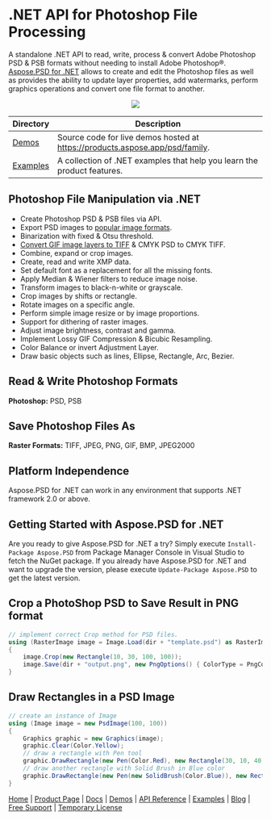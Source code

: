 # .NET API for Photoshop File Processing

A standalone .NET API to read, write, process & convert Adobe Photoshop PSD & PSB formats without needing to install Adobe Photoshop®. [Aspose.PSD for .NET](https://products.aspose.com/psd/net) allows to create and edit the Photoshop files as well as provides the ability to update layer properties, add watermarks, perform graphics operations and convert one file format to another.

<p align="center">
  <a title="Download ZIP" href="https://github.com/aspose-psd/Aspose.PSD-for-.NET/archive/master.zip">
     <img src="http://i.imgur.com/hwNhrGZ.png" />
  </a>
</p>

Directory | Description
--------- | -----------
[Demos](Demos)  | Source code for live demos hosted at https://products.aspose.app/psd/family.
[Examples](Examples)  | A collection of .NET examples that help you learn the product features.



## Photoshop File Manipulation via .NET

- Create Photoshop PSD & PSB files via API.
- Export PSD images to [popular image formats](https://docs.aspose.com/psd/net/supported-file-formats/).
- Binarization with fixed & Otsu threshold.
- [Convert GIF image layers to TIFF](https://docs.aspose.com/psd/net/converting-images/) & CMYK PSD to CMYK TIFF.
- Combine, expand or crop images.
- Create, read and write XMP data.
- Set default font as a replacement for all the missing fonts.
- Apply Median & Wiener filters to reduce image noise.
- Transform images to black-n-white or grayscale.
- Crop images by shifts or rectangle.
- Rotate images on a specific angle.
- Perform simple image resize or by image proportions.
- Support for dithering of raster images.
- Adjust image brightness, contrast and gamma.
- Implement Lossy GIF Compression & Bicubic Resampling.
- Color Balance or invert Adjustment Layer.
- Draw basic objects such as lines, Ellipse, Rectangle, Arc, Bezier.

## Read & Write Photoshop Formats

**Photoshop:** PSD, PSB

## Save Photoshop Files As

**Raster Formats:** TIFF, JPEG, PNG, GIF, BMP, JPEG2000

## Platform Independence

Aspose.PSD for .NET can work in any environment that supports .NET framework 2.0 or above.

## Getting Started with Aspose.PSD for .NET

Are you ready to give Aspose.PSD for .NET a try? Simply execute `Install-Package Aspose.PSD` from Package Manager Console in Visual Studio to fetch the NuGet package. If you already have Aspose.PSD for .NET and want to upgrade the version, please execute `Update-Package Aspose.PSD` to get the latest version.

## Crop a PhotoShop PSD to Save Result in PNG format

```csharp
// implement correct Crop method for PSD files.
using (RasterImage image = Image.Load(dir + "template.psd") as RasterImage)
{
    image.Crop(new Rectangle(10, 30, 100, 100));
    image.Save(dir + "output.png", new PngOptions() { ColorType = PngColorType.TruecolorWithAlpha });
}
```

## Draw Rectangles in a PSD Image

```csharp
// create an instance of Image
using (Image image = new PsdImage(100, 100))
{
    Graphics graphic = new Graphics(image);
    graphic.Clear(Color.Yellow);
    // draw a rectangle with Pen tool
    graphic.DrawRectangle(new Pen(Color.Red), new Rectangle(30, 10, 40, 80));
    // draw another rectangle with Solid Brush in Blue color
    graphic.DrawRectangle(new Pen(new SolidBrush(Color.Blue)), new Rectangle(10, 30, 80, 40));
}
```

[Home](https://www.aspose.com/) | [Product Page](https://products.aspose.com/psd/net) | [Docs](https://docs.aspose.com/psd/net/) | [Demos](https://products.aspose.app/psd/family) | [API Reference](https://apireference.aspose.com/psd/net) | [Examples](https://github.com/aspose-psd/Aspose.PSD-for-.NET) | [Blog](https://blog.aspose.com/category/psd/) | [Free Support](https://forum.aspose.com/c/psd) |  [Temporary License](https://purchase.aspose.com/temporary-license)
